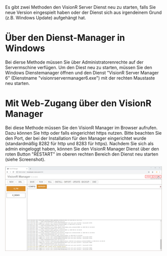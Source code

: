 <!-- TITLE: VisionR Manager neu starten -->
<!-- SUBTITLE: Neu starten des VisionR Server Dienstes über den Manager -->

Es gibt zwei Methoden den VisionR Server Dienst neu zu starten, falls Sie neue Version eingespielt haben oder der Dienst sich aus irgendeinem Grund (z.B. Windows Update) aufgehängt hat.
# Über den Dienst-Manager in Windows
Bei dierse Methode müssen Sie über Administratorenrechte auf der Servermschine verfügen. Um den Diest neu zu starten, müssen Sie den Windows Dienstemanager öffnen und den Dienst "VisionR Server Manager 6" (Dienstname "visionrservermanager6.exe") mit der rechten Maustaste neu starten.
# Mit Web-Zugang über den VisionR Manager
Bei diese Methode müssen Sie den VisionR Manager im Browser aufrufen. Dazu können Sie http oder falls eingerichtet https nutzen. Bitte beachten Sie den Port, der bei der Installation für den Manager eingerichtet wurde (standardmäßig 8282 für http und 8283 für https).
Nachdem Sie sich als admin eingeloggt haben, können Sie den VisionR Manager Dienst über den roten Button "RESTART" im oberen rechten Bereich den Dienst neu starten (siehe Screenshot).

![Manager Restart](/uploads/manager/manager-restart.jpg "Manager Restart")